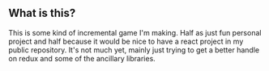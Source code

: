 ## What is this?

This is some kind of incremental game I'm making. Half as just fun personal project and half because it would be nice to have a react project in my public repository. It's not much yet, mainly just trying to get a better handle on redux and some of the ancillary libraries.
